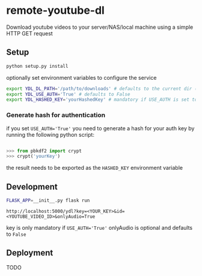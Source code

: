 # remote-youtube-dl
Download youtube videos to your server/NAS/local machine using a simple HTTP GET request

## Setup

```bash
python setup.py install
```

optionally set environment variables to configure the service

```bash
export YDL_DL_PATH='/path/to/downloads' # defaults to the current dir (ommit the trailing '/' !)
export YDL_USE_AUTH='True' # defaults to False
export YDL_HASHED_KEY='yourHashedKey' # mandatory if USE_AUTH is set to 'True'
```

### Generate hash for authentication

if you set `USE_AUTH='True'` you need to generate a hash for your auth key by running the following python script:

```python

>>> from pbkdf2 import crypt
>>> crypt('yourKey')

```

the result needs to be exported as the `HASHED_KEY` environment variable

## Development

```bash
FLASK_APP=__init__.py flask run
```

`http://localhost:5000/ydl?key=<YOUR_KEY>&id=<YOUTUBE_VIDEO_ID>&onlyAudio=True`

key is only mandatory if `USE_AUTH='True'` 
onlyAudio is optional and defaults to `False`

## Deployment

TODO

